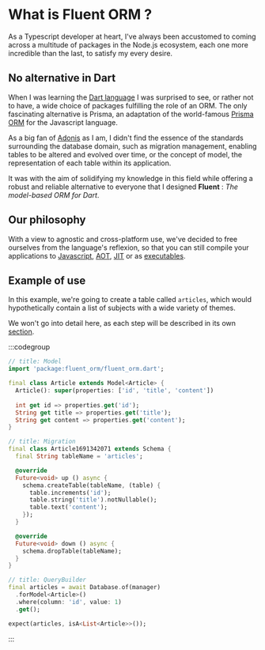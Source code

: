 # What is Fluent ORM ?

As a Typescript developer at heart, I've always been accustomed to coming across a multitude of packages in the Node.js ecosystem, each one more incredible than the last, to satisfy my every desire.

## No alternative in Dart
When I was learning the [Dart language](https://dart.dev) I was surprised to see, or rather not to have, a wide choice of packages fulfilling the role of an ORM. The only fascinating alternative is Prisma, an adaptation of the world-famous [Prisma ORM](https://www.prisma.io) for the Javascript language.

As a big fan of [Adonis](https://adonisjs.com) as I am, I didn't find the essence of the standards surrounding the database domain, such as migration management, enabling tables to be altered and evolved over time, or the concept of model, the representation of each table within its application.

It was with the aim of solidifying my knowledge in this field while offering a robust and reliable alternative to everyone that I designed **Fluent** : *The model-based ORM for Dart*.

## Our philosophy
With a view to agnostic and cross-platform use, we've decided to free ourselves from the language's reflexion, so that you can still compile your applications to [Javascript](https://dart.dev/web/js-interop), [AOT](https://dart.dev/tools/dart-compile#aot-snapshot), [JIT](https://dart.dev/tools/dart-compile#jit-snapshot) or as [executables](https://dart.dev/tools/dart-compile#exe).

## Example of use
In this example, we're going to create a table called `articles`, which would hypothetically contain a list of subjects with a wide variety of themes.

We won't go into detail here, as each step will be described in its own [section](migrations).

:::codegroup
```dart
// title: Model
import 'package:fluent_orm/fluent_orm.dart';

final class Article extends Model<Article> {
  Article(): super(properties: ['id', 'title', 'content'])
  
  int get id => properties.get('id');
  String get title => properties.get('title');
  String get content => properties.get('content');
}
```

```dart
// title: Migration
final class Article1691342071 extends Schema {
  final String tableName = 'articles';

  @override
  Future<void> up () async {
    schema.createTable(tableName, (table) {
      table.increments('id');
      table.string('title').notNullable();
      table.text('content');
    });
  }

  @override
  Future<void> down () async {
    schema.dropTable(tableName);
  }
}
```

```dart
// title: QueryBuilder
final articles = await Database.of(manager)
  .forModel<Article>()
  .where(column: 'id', value: 1)
  .get();

expect(articles, isA<List<Article>>());
```
:::

